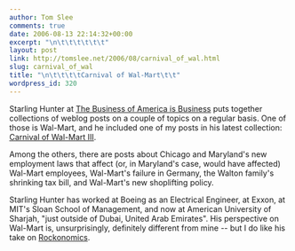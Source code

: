 ```yaml
---
author: Tom Slee
comments: true
date: 2006-08-13 22:14:32+00:00
excerpt: "\n\t\t\t\t\t\t"
layout: post
link: http://tomslee.net/2006/08/carnival_of_wal.html
slug: carnival_of_wal
title: "\n\t\t\t\tCarnival of Wal-Mart\t\t"
wordpress_id: 320
---
```



				

Starling Hunter at [The Business of America is Business](http://thebusinessofamericaisbusiness.biz/) puts together collections of weblog posts on a couple of topics on a regular basis. One of those is Wal-Mart, and he included one of my posts in his latest collection: [Carnival of Wal-Mart III](http://www.thebusinessofamericaisbusiness.biz/2006/08/links_for_20060811.html). 




Among the others, there are posts about Chicago and Maryland's new employment laws that affect (or, in Maryland's case, would have affected) Wal-Mart employees, Wal-Mart's failure in Germany, the Walton family's shrinking tax bill, and Wal-Mart's new shoplifting policy.  





Starling Hunter has worked at Boeing as an Electrical Engineer, at Exxon, at MIT's Sloan School of
Management, and now at American University of
Sharjah, "just outside of Dubai, United Arab Emirates". His perspective on Wal-Mart is, unsurprisingly, definitely different from mine -- but I do like his take on [Rockonomics](http://www.thebusinessofamericaisbusiness.biz/2006/07/the_college_of_rock_and_the_bo.html).


		
